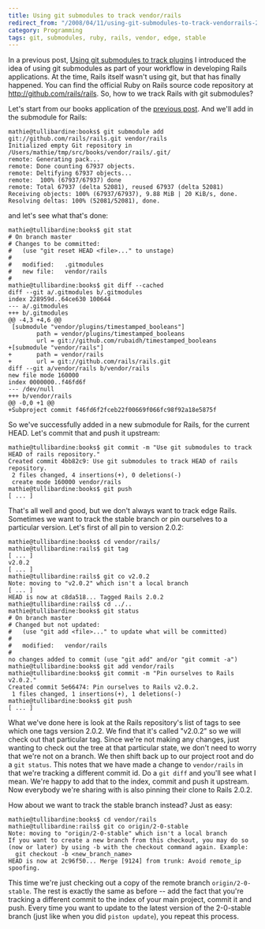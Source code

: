```yaml
---
title: Using git submodules to track vendor/rails
redirect_from: "/2008/04/11/using-git-submodules-to-track-vendorrails-2/"
category: Programming
tags: git, submodules, ruby, rails, vendor, edge, stable
---
```

In a previous post, [Using git submodules to track plugins](http://woss.name/2008/04/09/using-git-submodules-to-track-vendorrails/)
I introduced the idea of using git submodules as part of your workflow in
developing Rails applications. At the time, Rails itself wasn't using git, but
that has finally happened. You can find the official Ruby on Rails source code
repository at <http://github.com/rails/rails>. So, how to we track Rails with
git submodules?

Let's start from our books application of the [previous post](http://woss.name/2008/04/09/using-git-submodules-to-track-vendorrails/).
And we'll add in the submodule for Rails:

    mathie@tullibardine:books$ git submodule add git://github.com/rails/rails.git vendor/rails
    Initialized empty Git repository in /Users/mathie/tmp/src/books/vendor/rails/.git/
    remote: Generating pack...
    remote: Done counting 67937 objects.
    remote: Deltifying 67937 objects...
    remote:  100% (67937/67937) done
    remote: Total 67937 (delta 52081), reused 67937 (delta 52081)
    Receiving objects: 100% (67937/67937), 9.88 MiB | 20 KiB/s, done.
    Resolving deltas: 100% (52081/52081), done.

and let's see what that's done:

    mathie@tullibardine:books$ git stat
    # On branch master
    # Changes to be committed:
    #   (use "git reset HEAD <file>..." to unstage)
    #
    #	modified:   .gitmodules
    #	new file:   vendor/rails
    #
    mathie@tullibardine:books$ git diff --cached
    diff --git a/.gitmodules b/.gitmodules
    index 228959d..64ce630 100644
    --- a/.gitmodules
    +++ b/.gitmodules
    @@ -4,3 +4,6 @@
     [submodule "vendor/plugins/timestamped_booleans"]
            path = vendor/plugins/timestamped_booleans
            url = git://github.com/rubaidh/timestamped_booleans
    +[submodule "vendor/rails"]
    +       path = vendor/rails
    +       url = git://github.com/rails/rails.git
    diff --git a/vendor/rails b/vendor/rails
    new file mode 160000
    index 0000000..f46fd6f
    --- /dev/null
    +++ b/vendor/rails
    @@ -0,0 +1 @@
    +Subproject commit f46fd6f2fceb22f00669f066fc98f92a18e5875f

So we've successfully added in a new submodule for Rails, for the current
HEAD. Let's commit that and push it upstream:

    mathie@tullibardine:books$ git commit -m "Use git submodules to track HEAD of rails repository."
    Created commit 4bb82c9: Use git submodules to track HEAD of rails repository.
     2 files changed, 4 insertions(+), 0 deletions(-)
     create mode 160000 vendor/rails
    mathie@tullibardine:books$ git push
    [ ... ]

That's all well and good, but we don't always want to track edge Rails.
Sometimes we want to track the stable branch or pin ourselves to a particular
version. Let's first of all pin to version 2.0.2:

    mathie@tullibardine:books$ cd vendor/rails/
    mathie@tullibardine:rails$ git tag
    [ ... ]
    v2.0.2
    [ ... ]
    mathie@tullibardine:rails$ git co v2.0.2
    Note: moving to "v2.0.2" which isn't a local branch
    [ ... ]
    HEAD is now at c8da518... Tagged Rails 2.0.2
    mathie@tullibardine:rails$ cd ../..
    mathie@tullibardine:books$ git status
    # On branch master
    # Changed but not updated:
    #   (use "git add <file>..." to update what will be committed)
    #
    #	modified:   vendor/rails
    #
    no changes added to commit (use "git add" and/or "git commit -a")
    mathie@tullibardine:books$ git add vendor/rails
    mathie@tullibardine:books$ git commit -m "Pin ourselves to Rails v2.0.2."
    Created commit 5e66474: Pin ourselves to Rails v2.0.2.
     1 files changed, 1 insertions(+), 1 deletions(-)
    mathie@tullibardine:books$ git push
    [ ... ]

What we've done here is look at the Rails repository's list of tags to see
which one tags version 2.0.2. We find that it's called "v2.0.2" so we will
check out that particular tag. Since we're not making any changes, just
wanting to check out the tree at that particular state, we don't need to worry
that we're not on a branch. We then shift back up to our project root and do a
`git status`. This notes that we have made a change to `vendor/rails` in that
we're tracking a different commit id. Do a `git diff` and you'll see what I
mean. We're happy to add that to the index, commit and push it upstream. Now
everybody we're sharing with is also pinning their clone to Rails 2.0.2.

How about we want to track the stable branch instead?  Just as easy:

    mathie@tullibardine:books$ cd vendor/rails
    mathie@tullibardine:rails$ git co origin/2-0-stable
    Note: moving to "origin/2-0-stable" which isn't a local branch
    If you want to create a new branch from this checkout, you may do so
    (now or later) by using -b with the checkout command again. Example:
      git checkout -b <new_branch_name>
    HEAD is now at 2c96f50... Merge [9124] from trunk: Avoid remote_ip spoofing.

This time we're just checking out a copy of the remote branch
`origin/2-0-stable`. The rest is exactly the same as before -- add the fact
that you're tracking a different commit to the index of your main project,
commit it and push. Every time you want to update to the latest version of the
2-0-stable branch (just like when you did `piston update`), you repeat this
process.

